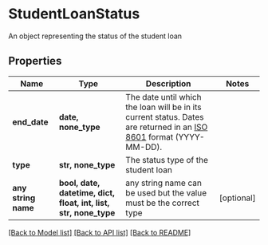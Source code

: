 # StudentLoanStatus

An object representing the status of the student loan

## Properties
Name | Type | Description | Notes
------------ | ------------- | ------------- | -------------
**end_date** | **date, none_type** | The date until which the loan will be in its current status. Dates are returned in an [ISO 8601](https://wikipedia.org/wiki/ISO_8601) format (YYYY-MM-DD).  | 
**type** | **str, none_type** | The status type of the student loan | 
**any string name** | **bool, date, datetime, dict, float, int, list, str, none_type** | any string name can be used but the value must be the correct type | [optional]

[[Back to Model list]](../README.md#documentation-for-models) [[Back to API list]](../README.md#documentation-for-api-endpoints) [[Back to README]](../README.md)


